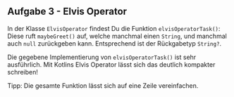 ## Aufgabe 3 - Elvis Operator
In der Klasse `ElvisOperator` findest Du die Funktion `elvisOperatorTask()`: Diese ruft `maybeGreet()` auf, welche manchmal einen `String`, und manchmal auch `null` zurückgeben kann. Entsprechend ist der Rückgabetyp `String?`.

Die gegebene Implementierung von `elvisOperatorTask()` ist sehr ausführlich. Mit Kotlins Elvis Operator lässt sich das deutlich kompakter schreiben!

Tipp: Die gesamte Funktion lässt sich auf eine Zeile vereinfachen.